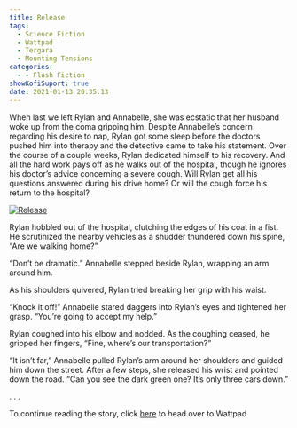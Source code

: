 ```yaml
---
title: Release
tags:
  - Science Fiction
  - Wattpad
  - Tergara
  - Mounting Tensions
categories:
  - - Flash Fiction
showKofiSuport: true
date: 2021-01-13 20:35:13
---
```


When last we left Rylan and Annabelle, she was ecstatic that her husband woke up from the coma gripping him. Despite Annabelle’s concern regarding his desire to nap, Rylan got some sleep before the doctors pushed him into therapy and the detective came to take his statement. Over the course of a couple weeks, Rylan dedicated himself to his recovery. And all the hard work pays off as he walks out of the hospital, though he ignores his doctor’s advice concerning a severe cough.<!-- more --> Will Rylan get all his questions answered during his drive home? Or will the cough force his return to the hospital?

<div class="center">

[![Release](/images/covers/mounting-tensions.png "Release")](https://www.wattpad.com/1010235327-mounting-tensions-release)

</div>

Rylan hobbled out of the hospital, clutching the edges of his coat in a fist. He scrutinized the nearby vehicles as a shudder thundered down his spine, “Are we walking home?”

“Don’t be dramatic.” Annabelle stepped beside Rylan, wrapping an arm around him.

As his shoulders quivered, Rylan tried breaking her grip with his waist.

“Knock it off!” Annabelle stared daggers into Rylan’s eyes and tightened her grasp. “You’re going to accept my help.”

Rylan coughed into his elbow and nodded. As the coughing ceased, he gripped her fingers, “Fine, where’s our transportation?”

“It isn’t far,” Annabelle pulled Rylan’s arm around her shoulders and guided him down the street. After a few steps, she released his wrist and pointed down the road. “Can you see the dark green one? It’s only three cars down.”

<div class="center story-ellipses">
.
.
.
</div>

<div>

To continue reading the story, click [here](https://www.wattpad.com/1010235327-mounting-tensions-release) to head over to Wattpad.

</div>